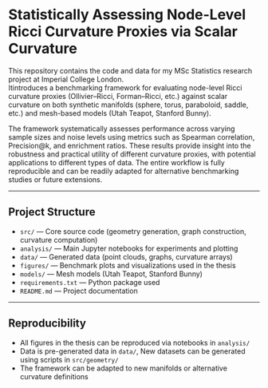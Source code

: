 # Statistically Assessing Node-Level Ricci Curvature Proxies via Scalar Curvature

This repository contains the code and data for my MSc Statistics research project at Imperial College London.  
Itintroduces a benchmarking framework for evaluating node-level Ricci curvature proxies (Ollivier–Ricci, Forman–Ricci, etc.) against scalar curvature on both synthetic manifolds (sphere, torus, paraboloid, saddle, etc.) and mesh-based models (Utah Teapot, Stanford Bunny).

The framework systematically assesses performance across varying sample sizes and noise levels using metrics such as Spearman correlation, Precision@k, and enrichment ratios.  These results provide insight into the robustness and practical utility of different curvature proxies, with potential applications to different types of data.  The entire workflow is fully reproducible and can be readily adapted for alternative benchmarking studies or future extensions.

---

## Project Structure
- `src/` — Core source code (geometry generation, graph construction, curvature computation)  
- `analysis/` — Main Jupyter notebooks for experiments and plotting  
- `data/` — Generated data (point clouds, graphs, curvature arrays)  
- `figures/` — Benchmark plots and visualizations used in the thesis  
- `models/` — Mesh models (Utah Teapot, Stanford Bunny)  
- `requirements.txt` — Python package used  
- `README.md` — Project documentation  

---
## Reproducibility
- All figures in the thesis can be reproduced via notebooks in `analysis/`
- Data is pre-generated data in `data/`, New datasets can be generated using scripts in `src/geometry/`
- The framework can be adapted to new manifolds or alternative curvature definitions
